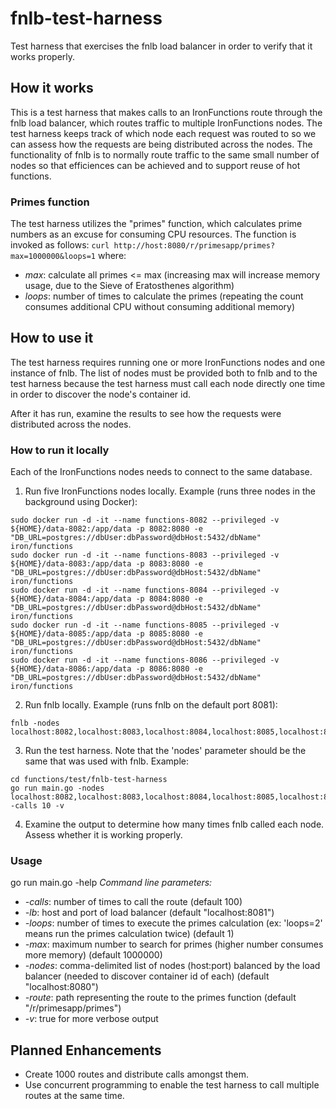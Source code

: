 # fnlb-test-harness
Test harness that exercises the fnlb load balancer in order to verify that it works properly.
## How it works
This is a test harness that makes calls to an IronFunctions route through the fnlb load balancer, which routes traffic to multiple IronFunctions nodes.
The test harness keeps track of which node each request was routed to so we can assess how the requests are being distributed across the nodes.  The functionality
of fnlb is to normally route traffic to the same small number of nodes so that efficiences can be achieved and to support reuse of hot functions.
### Primes function
The test harness utilizes the "primes" function, which calculates prime numbers as an excuse for consuming CPU resources.  The function is invoked as follows:
```curl http://host:8080/r/primesapp/primes?max=1000000&loops=1```
where:
- *max*: calculate all primes <= max (increasing max will increase memory usage, due to the Sieve of Eratosthenes algorithm)
- *loops*: number of times to calculate the primes (repeating the count consumes additional CPU without consuming additional memory)

## How to use it
The test harness requires running one or more IronFunctions nodes and one instance of fnlb.  The list of nodes must be provided both to fnlb and to the test harness
because the test harness must call each node directly one time in order to discover the node's container id.

After it has run, examine the results to see how the requests were distributed across the nodes.
### How to run it locally
Each of the IronFunctions nodes needs to connect to the same database.
1. Run five IronFunctions nodes locally.  Example (runs three nodes in the background using Docker):
```
sudo docker run -d -it --name functions-8082 --privileged -v ${HOME}/data-8082:/app/data -p 8082:8080 -e "DB_URL=postgres://dbUser:dbPassword@dbHost:5432/dbName" iron/functions
sudo docker run -d -it --name functions-8083 --privileged -v ${HOME}/data-8083:/app/data -p 8083:8080 -e "DB_URL=postgres://dbUser:dbPassword@dbHost:5432/dbName" iron/functions
sudo docker run -d -it --name functions-8084 --privileged -v ${HOME}/data-8084:/app/data -p 8084:8080 -e "DB_URL=postgres://dbUser:dbPassword@dbHost:5432/dbName" iron/functions
sudo docker run -d -it --name functions-8085 --privileged -v ${HOME}/data-8085:/app/data -p 8085:8080 -e "DB_URL=postgres://dbUser:dbPassword@dbHost:5432/dbName" iron/functions
sudo docker run -d -it --name functions-8086 --privileged -v ${HOME}/data-8086:/app/data -p 8086:8080 -e "DB_URL=postgres://dbUser:dbPassword@dbHost:5432/dbName" iron/functions
```
2. Run fnlb locally.  Example (runs fnlb on the default port 8081):
```
fnlb -nodes localhost:8082,localhost:8083,localhost:8084,localhost:8085,localhost:8086
```
3. Run the test harness.  Note that the 'nodes' parameter should be the same that was used with fnlb.  Example:
```
cd functions/test/fnlb-test-harness
go run main.go -nodes localhost:8082,localhost:8083,localhost:8084,localhost:8085,localhost:8086 -calls 10 -v
```
4. Examine the output to determine how many times fnlb called each node.  Assess whether it is working properly.
### Usage
go run main.go -help
<i>Command line parameters:</i>
- *-calls*: number of times to call the route (default 100)
- *-lb*: host and port of load balancer (default "localhost:8081")
- *-loops*: number of times to execute the primes calculation (ex: 'loops=2' means run the primes calculation twice) (default 1)
- *-max*: maximum number to search for primes (higher number consumes more memory) (default 1000000)
- *-nodes*: comma-delimited list of nodes (host:port) balanced by the load balancer (needed to discover container id of each) (default "localhost:8080")
- *-route*: path representing the route to the primes function (default "/r/primesapp/primes")
- *-v*: true for more verbose output
## Planned Enhancements
- Create 1000 routes and distribute calls amongst them.
- Use concurrent programming to enable the test harness to call multiple routes at the same time.
